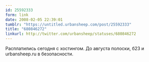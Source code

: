 ```yaml
---
id: 25592333
form: link
date: 2008-02-05 22:39:01
tumblr: "https://untitled.urbansheep.com/post/25592333"
title: "680846272"
linkurl: http://twitter.com/urbansheep/statuses/680846272
---
```

<p>Расплатились сегодня с хостингом. До августа полоски, б23 и urbansheep.ru в безопасности.</p>
